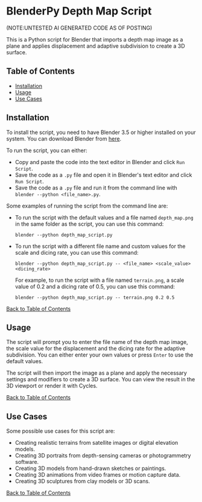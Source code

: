 # BlenderPy Depth Map Script
(NOTE:UNTESTED AI GENERATED CODE AS OF POSTING)

This is a Python script for Blender that imports a depth map image as a plane and applies displacement and adaptive subdivision to create a 3D surface.

## Table of Contents

- [Installation](#installation)
- [Usage](#usage)
- [Use Cases](#use-cases)

## Installation

To install the script, you need to have Blender 3.5 or higher installed on your system. You can download Blender from [here](https://www.blender.org/download/).

To run the script, you can either:

- Copy and paste the code into the text editor in Blender and click `Run Script`.
- Save the code as a `.py` file and open it in Blender's text editor and click `Run Script`.
- Save the code as a `.py` file and run it from the command line with `blender --python <file_name>.py`.

Some examples of running the script from the command line are:

- To run the script with the default values and a file named `depth_map.png` in the same folder as the script, you can use this command:

  `blender --python depth_map_script.py`

- To run the script with a different file name and custom values for the scale and dicing rate, you can use this command:

  `blender --python depth_map_script.py -- <file_name> <scale_value> <dicing_rate>`

  For example, to run the script with a file named `terrain.png`, a scale value of 0.2 and a dicing rate of 0.5, you can use this command:

  `blender --python depth_map_script.py -- terrain.png 0.2 0.5`

[Back to Table of Contents](#table-of-contents)

## Usage

The script will prompt you to enter the file name of the depth map image, the scale value for the displacement and the dicing rate for the adaptive subdivision. You can either enter your own values or press `Enter` to use the default values.

The script will then import the image as a plane and apply the necessary settings and modifiers to create a 3D surface. You can view the result in the 3D viewport or render it with Cycles.

[Back to Table of Contents](#table-of-contents)

## Use Cases

Some possible use cases for this script are:

- Creating realistic terrains from satellite images or digital elevation models.
- Creating 3D portraits from depth-sensing cameras or photogrammetry software.
- Creating 3D models from hand-drawn sketches or paintings.
- Creating 3D animations from video frames or motion capture data.
- Creating 3D sculptures from clay models or 3D scans.

[Back to Table of Contents](#table-of-contents)
